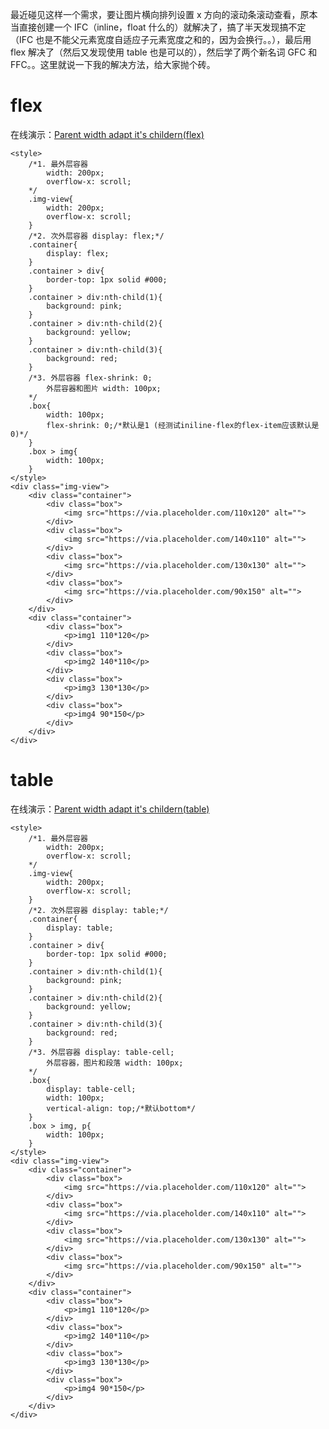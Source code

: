 最近碰见这样一个需求，要让图片横向排列设置 x 方向的滚动条滚动查看，原本当直接创建一个 IFC（inline，float 什么的）就解决了，搞了半天发现搞不定（IFC 也是不能父元素宽度自适应子元素宽度之和的，因为会换行。。），最后用 flex 解决了（然后又发现使用 table 也是可以的），然后学了两个新名词 GFC 和 FFC。。这里就说一下我的解决方法，给大家抛个砖。

# flex

在线演示：[Parent width adapt it's childern(flex)](https://codepen.io/1010543618/pen/GbQJgg)

    <style>
        /*1. 最外层容器
            width: 200px;
            overflow-x: scroll;
        */
        .img-view{
            width: 200px;
            overflow-x: scroll;
        }
        /*2. 次外层容器 display: flex;*/
        .container{
            display: flex;
        }
        .container > div{
            border-top: 1px solid #000;
        }
        .container > div:nth-child(1){
            background: pink;
        }
        .container > div:nth-child(2){
            background: yellow;
        }
        .container > div:nth-child(3){
            background: red;
        }
        /*3. 外层容器 flex-shrink: 0;
            外层容器和图片 width: 100px;
        */
        .box{
            width: 100px;
            flex-shrink: 0;/*默认是1 (经测试iniline-flex的flex-item应该默认是0)*/
        }
        .box > img{
            width: 100px;
        }
    </style>
    <div class="img-view">
        <div class="container">
            <div class="box">
                <img src="https://via.placeholder.com/110x120" alt="">
            </div>  
            <div class="box">
                <img src="https://via.placeholder.com/140x110" alt="">
            </div>
            <div class="box">
                <img src="https://via.placeholder.com/130x130" alt="">
            </div> 
            <div class="box">
                <img src="https://via.placeholder.com/90x150" alt="">
            </div> 
        </div>
        <div class="container">
            <div class="box">
                <p>img1 110*120</p>
            </div>  
            <div class="box">
                <p>img2 140*110</p>
            </div>
            <div class="box">
                <p>img3 130*130</p>
            </div> 
            <div class="box">
                <p>img4 90*150</p>
            </div> 
        </div>
    </div>

# table

在线演示：[Parent width adapt it's childern(table)](https://codepen.io/1010543618/pen/JQpddw)

    <style>
        /*1. 最外层容器
            width: 200px;
            overflow-x: scroll;
        */
        .img-view{
            width: 200px;
            overflow-x: scroll;
        }
        /*2. 次外层容器 display: table;*/
        .container{
            display: table;
        }
        .container > div{
            border-top: 1px solid #000;
        }
        .container > div:nth-child(1){
            background: pink;
        }
        .container > div:nth-child(2){
            background: yellow;
        }
        .container > div:nth-child(3){
            background: red;
        }
        /*3. 外层容器 display: table-cell;
            外层容器，图片和段落 width: 100px;
        */
        .box{
            display: table-cell;
            width: 100px;
            vertical-align: top;/*默认bottom*/
        }
        .box > img, p{
            width: 100px;
        }
    </style>
    <div class="img-view">
        <div class="container">
            <div class="box">
                <img src="https://via.placeholder.com/110x120" alt="">
            </div>  
            <div class="box">
                <img src="https://via.placeholder.com/140x110" alt="">
            </div>
            <div class="box">
                <img src="https://via.placeholder.com/130x130" alt="">
            </div> 
            <div class="box">
                <img src="https://via.placeholder.com/90x150" alt="">
            </div> 
        </div>
        <div class="container">
            <div class="box">
                <p>img1 110*120</p>
            </div>  
            <div class="box">
                <p>img2 140*110</p>
            </div>
            <div class="box">
                <p>img3 130*130</p>
            </div> 
            <div class="box">
                <p>img4 90*150</p>
            </div> 
        </div>
    </div>
